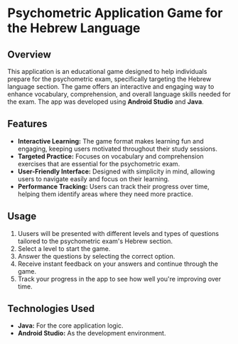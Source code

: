 
# Psychometric Application Game for the Hebrew Language

## Overview

This application is an educational game designed to help individuals prepare for the psychometric exam, specifically targeting the Hebrew language section. The game offers an interactive and engaging way to enhance vocabulary, comprehension, and overall language skills needed for the exam. The app was developed using **Android Studio** and **Java**.

## Features

- **Interactive Learning:** The game format makes learning fun and engaging, keeping users motivated throughout their study sessions.
- **Targeted Practice:** Focuses on vocabulary and comprehension exercises that are essential for the psychometric exam.
- **User-Friendly Interface:** Designed with simplicity in mind, allowing users to navigate easily and focus on their learning.
- **Performance Tracking:** Users can track their progress over time, helping them identify areas where they need more practice.

## Usage

1. Uusers will be presented with different levels and types of questions tailored to the psychometric exam's Hebrew section.
2. Select a level to start the game.
3. Answer the questions by selecting the correct option.
4. Receive instant feedback on your answers and continue through the game.
5. Track your progress in the app to see how well you're improving over time.

## Technologies Used

- **Java:** For the core application logic.
- **Android Studio:** As the development environment.
